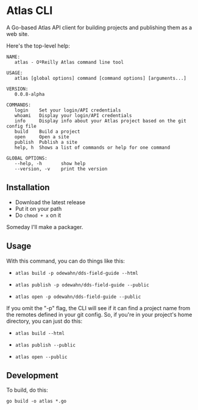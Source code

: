 # Atlas CLI

A Go-based Atlas API client for building projects and publishing them as a web site.

Here's the top-level help: 

```
NAME:
   atlas - OºReilly Atlas command line tool

USAGE:
   atlas [global options] command [command options] [arguments...]

VERSION:
   0.0.8-alpha

COMMANDS:
   login	Set your login/API credentials
   whoami	Display your login/API credentials
   info		Display info about your Atlas project based on the git config file
   build	Build a project
   open		Open a site
   publish	Publish a site
   help, h	Shows a list of commands or help for one command
   
GLOBAL OPTIONS:
   --help, -h		show help
   --version, -v	print the version
```

## Installation

* Download the latest release
* Put it on your path
* Do `chmod + x` on it

Someday I'll make a packager.


## Usage 

With this command, you can do things like this:


* `atlas build -p odewahn/dds-field-guide --html`

* `atlas publish -p odewahn/dds-field-guide --public`

* `atlas open -p odewahn/dds-field-guide --public`

If you omit the "-p" flag, the CLI will see if it can find a project name from the remotes defined in your git config.  So, if you're in your project's home directory, you can just do this:

* `atlas build --html`

* `atlas publish --public`

* `atlas open --public`


## Development

To build, do this:

```
go build -o atlas *.go
```

